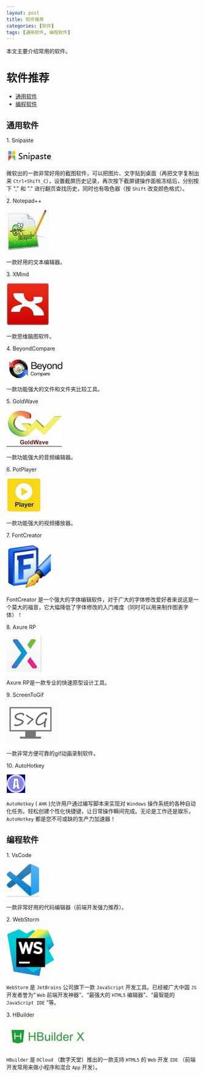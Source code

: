 ```yaml
---
layout: post
title: 软件推荐
categories: [软件]
tags: [通用软件, 编程软件]
---
```


本文主要介绍常用的软件。

# 软件推荐
+ [通用软件](#通用软件)
+ [编程软件](#编程软件)




## 通用软件
1\. Snipaste

![npm](/static/img/softwareCollection/software_collection_01.jpg)

微软出的一款非常好用的截图软件，可以把图片、文字贴到桌面（再把文字复制出来 ``Ctrl+Shift_C``），设置截屏历史记录，再次按下截屏键操作面板冻结后，分别按下 "," 和 "." 进行翻页查找历史，同时也有吸色器（按 ``Shift`` 改变颜色格式）。


2\. Notepad++

![npm](/static/img/softwareCollection/software_collection_03.jpg)

一款好用的文本编辑器。


3\. XMind

![npm](/static/img/softwareCollection/software_collection_02.jpg)

一款思维脑图软件。

4\. BeyondCompare

![npm](/static/img/softwareCollection/software_collection_04.jpg)

一款功能强大的文件和文件夹比较工具。

5\. GoldWave

![npm](/static/img/softwareCollection/software_collection_08.jpg)

一款功能强大的音频编辑器。

6\. PotPlayer

![npm](/static/img/softwareCollection/software_collection_09.jpg)

一款功能强大的视频播放器。

7\. FontCreator

![npm](/static/img/softwareCollection/software_collection_10.jpg)

FontCreator 是一个强大的字体编辑软件，对于广大的字体修改爱好者来说这是一个莫大的福音，它大幅降低了字体修改的入门难度（同时可以用来制作图表字体）！

8\. Axure RP

![npm](/static/img/softwareCollection/software_collection_11.jpg)

Axure RP是一款专业的快速原型设计工具。

9\. ScreenToGif

![npm](/static/img/softwareCollection/software_collection_12.jpg)

一款非常方便可靠的gif动画录制软件。

10\. AutoHotkey

![npm](/static/img/softwareCollection/software_collection_13.jpg)

``AutoHotkey``  ( ``AHK`` )允许用户通过编写脚本来实现对 ``Windows`` 操作系统的各种自动化任务。轻松创建个性化快捷键，让日常操作瞬间完成。无论是工作还是娱乐， ``AutoHotkey`` 都是您不可或缺的生产力加速器！




## 编程软件

1\. VsCode

![npm](/static/img/softwareCollection/software_collection_06.jpg)

一款非常好用的代码编辑器（前端开发强力推荐）。

2\. WebStorm

![npm](/static/img/softwareCollection/software_collection_05.jpg)

``WebStorm`` 是 ``JetBrains`` 公司旗下一款 ``JavaScript`` 开发工具。已经被广大中国 ``JS`` 开发者誉为“ ``Web`` 前端开发神器”、“最强大的 ``HTML5`` 编辑器”、“最智能的 ``JavaScript IDE`` ”等。

3\. HBuilder

![npm](/static/img/softwareCollection/software_collection_07.jpg)

``HBuilder`` 是 ``DCloud`` （数字天堂）推出的一款支持 ``HTML5`` 的 ``Web`` 开发 ``IDE`` （前端开发常用来做小程序和混合 ``App`` 开发）。









